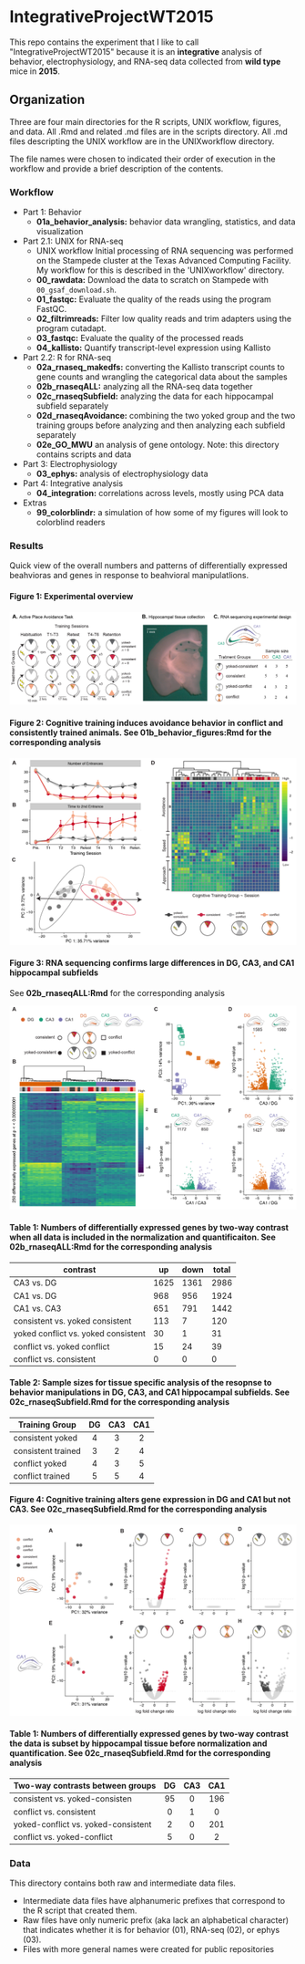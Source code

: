 # IntegrativeProjectWT2015

This repo contains the experiment that I like to call "IntegrativeProjectWT2015" because it is an **integrative** analysis of behavior, electrophysiology, and RNA-seq data collected from **wild type** mice in **2015**. 

## Organization

Three are four main directories for the R scripts, UNIX workflow, figures, and data. All .Rmd and related .md files are in the scripts directory. All .md files descripting the UNIX workflow are in the UNIXworkflow directory. 

The file names were chosen to indicated their order of execution in the workflow and provide a brief description of the contents.


### Workflow
 
- Part 1: Behavior	
	- **01a_behavior_analysis:** behavior data wrangling, statistics, and data visualization
- Part 2.1: UNIX for RNA-seq
	-  UNIX workflow 
Initial processing of RNA sequencing was performed on the Stampede cluster at the Texas Advanced Computing Facility. My workflow for this is described in the 'UNIXworkflow' directory. 
	- **00_rawdata:** Download the data to scratch on Stampede with `00_gsaf_download.sh`. 
	- **01_fastqc:** Evaluate the quality of the reads using the program FastQC.
	- **02_filtrimreads:** Filter low quality reads and trim adapters using the program cutadapt.
	- **03_fastqc:** Evaluate the quality of the processed reads
	- **04_kallisto:** Quantify transcript-level expression using Kallisto
- Part 2.2: R for RNA-seq
	- **02a_rnaseq_makedfs:** converting the Kallisto transcript counts to gene counts and wrangling the categorical data about the samples
	- **02b_rnaseqALL:** analyzing all the RNA-seq data together
	- **02c_rnaseqSubfield:** analyzing the data for each hippocampal subfield separately
	- **02d_rnaseqAvoidance:** combining the two yoked group and the two training groups before analyzing and then analyzing each subfield separately
	- **02e_GO_MWU** an analysis of gene ontology. Note: this directory contains scripts and data
- Part 3: Electrophysiology
	- **03_ephys:** analysis of electrophysiology data	
- Part 4: Integrative analysis
	- **04_integration:** correlations across levels, mostly using PCA data
- Extras
	- **99_colorblindr:** a simulation of how some of my figures will look to colorblind readers
	

### Results

Quick view of the overall numbers and patterns of differentially expressed beahvioras and genes in response to beahvioral manipulatlions.


#### Figure 1: Experimental overview 

![](./figures/figures-05.png)

#### Figure 2: Cognitive training induces avoidance behavior in conflict and consistently trained animals. See **01b_behavior_figures:Rmd** for the corresponding analysis

![](./figures/figures-01.png)


#### Figure 3: RNA sequencing confirms large differences in DG, CA3, and CA1 hippocampal subfields  
See **02b_rnaseqALL:Rmd** for the corresponding analysis

![](./figures/figures-02.png)


#### Table 1: Numbers of differentially expressed genes by two-way contrast when all data is included in the normalization and quantificaiton. See **02b_rnaseqALL:Rmd** for the corresponding analysis

| contrast | up | down | total |
| --- | --- | --- | --- |
CA3	vs. DG | 1625 | 1361 | 2986
CA1	vs. DG | 968 | 956 | 1924
CA1	vs. CA3 | 651 | 791 | 1442
consistent vs.	yoked consistent | 113 | 7 | 120
yoked conflict vs. yoked consistent | 30 | 1 | 31
conflict vs. yoked conflict | 15 | 24 | 39
conflict vs. consistent | 0 | 0 | 0

#### Table 2: Sample sizes for tissue specific analysis of the resopnse to behavior manipulations in DG, CA3, and CA1 hippocampal subfields. See **02c_rnaseqSubfield.Rmd** for the corresponding analysis


| Training Group | DG | CA3 | CA1 |
|----|:----:|:-----:|:-----:|
| consistent yoked | 4 | 3 | 2 |
| consistent trained | 3 | 2 | 4 |
| conflict yoked | 4 | 3 | 5 |
| conflict trained | 5| 5 | 4 |


#### Figure 4: Cognitive training alters gene expression in DG and CA1 but not CA3. See **02c_rnaseqSubfield.Rmd** for the corresponding analysis

![](./figures/figures2-01.png)


#### Table 1: Numbers of differentially expressed genes by two-way contrast the data is subset by hippocampal tissue before normalization and quantification. See **02c_rnaseqSubfield.Rmd** for the corresponding analysis


| Two-way contrasts between groups | DG | CA3 | CA1 |
|----|:----:|:-----:|:-----:|
| consistent vs. yoked-consisten | 95 | 0 | 196 |
| conflict vs. consistent | 0 | 1 | 0 |
| yoked-conflict vs. yoked-consistent | 2 | 0 | 201 |
| conflict vs. yoked-conflict | 5| 0 | 2 |


### Data

This directory contains both raw and intermediate data files. 
- Intermediate data files have alphanumeric prefixes that correspond to the R script that created them. 
- Raw files have only numeric prefix (aka lack an alphabetical character) that indicates whether it is for behavior (01), RNA-seq (02), or ephys (03). 
- Files with more general names were created for public repositories
